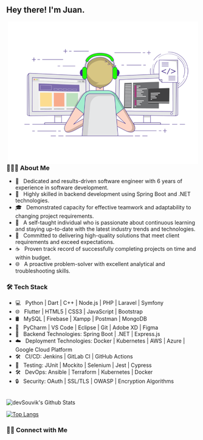 <h2> Hey there! I'm Juan. </h2>
<img align="right" alt="GIF" src="https://raw.githubusercontent.com/devSouvik/devSouvik/master/gif3.gif" width="500"/>

<h3> 👨🏻‍💻 About Me </h3>

- 🔭 &nbsp; Dedicated and results-driven software engineer with 6 years of experience in software development.
- 🤔 &nbsp; Highly skilled in backend development using Spring Boot and .NET technologies.
- 🎓 &nbsp; Demonstrated capacity for effective teamwork and adaptability to changing project requirements.
- 💼 &nbsp; A self-taught individual who is passionate about continuous learning and staying up-to-date with the latest industry trends and technologies.
- 🌱 &nbsp; Committed to delivering high-quality solutions that meet client requirements and exceed expectations.
- ☕ &nbsp; Proven track record of successfully completing projects on time and within budget.
- 🌐 &nbsp; A proactive problem-solver with excellent analytical and troubleshooting skills.

<h3>🛠 Tech Stack</h3>

- 💻 &nbsp; Python | Dart | C++ | Node.js | PHP | Laravel | Symfony
- 🌐 &nbsp; Flutter | HTML5 | CSS3 | JavaScript | Bootstrap 
- 🛢 &nbsp; MySQL | Firebase | Xampp | Postman | MongoDB
- 🔧 &nbsp; PyCharm | VS Code | Eclipse | Git | Adobe XD | Figma
- 🚀 &nbsp; Backend Technologies: Spring Boot | .NET | Express.js
- ☁️ &nbsp; Deployment Technologies: Docker | Kubernetes | AWS | Azure | Google Cloud Platform
- 🛠️ &nbsp; CI/CD: Jenkins | GitLab CI | GitHub Actions
- 🧪 &nbsp; Testing: JUnit | Mockito | Selenium | Jest | Cypress
- 🛠️ &nbsp; DevOps: Ansible | Terraform | Kubernetes | Docker
- 🔒 &nbsp; Security: OAuth | SSL/TLS | OWASP | Encryption Algorithms

<br>

<img align="center" src="https://github-readme-stats.vercel.app/api?username=Skpow1234&include_all_commits=true&count_private=true&show_icons=true&line_height=20&title_color=7A7ADB&icon_color=2234AE&text_color=D3D3D3&bg_color=0,000000,130F40" alt="devSouvik's Github Stats">

</br>

[![Top Langs](https://github-readme-stats.vercel.app/api/top-langs/?username=Skpow1234&layout=compact&text_color=daf7dc&bg_color=151515)](https://github.com/Skpow1234/github-readme-stats)


<h3> 🤝🏻 Connect with Me </h3>

<p align="center">
<!-- Your social media links go here -->
</p>
